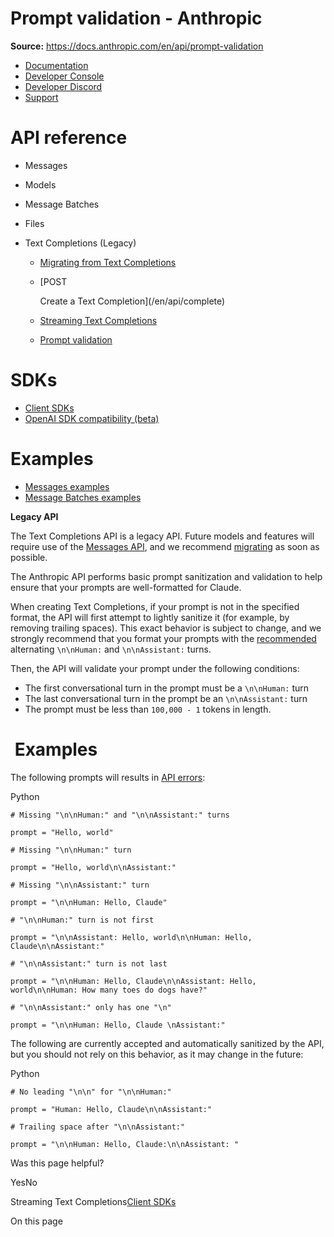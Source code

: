 # Prompt validation - Anthropic

**Source:** https://docs.anthropic.com/en/api/prompt-validation

- [Documentation](/en/home)
- [Developer Console](https://console.anthropic.com/)
- [Developer Discord](https://www.anthropic.com/discord)
- [Support](https://support.anthropic.com/)

# API reference

* Messages
* Models
* Message Batches
* Files
* Text Completions (Legacy)

  + [Migrating from Text Completions](/en/api/migrating-from-text-completions-to-messages)
  + [POST

    Create a Text Completion](/en/api/complete)
  + [Streaming Text Completions](/en/api/streaming)
  + [Prompt validation](/en/api/prompt-validation)

# SDKs

* [Client SDKs](/en/api/client-sdks)
* [OpenAI SDK compatibility (beta)](/en/api/openai-sdk)

# Examples

* [Messages examples](/en/api/messages-examples)
* [Message Batches examples](/en/api/messages-batch-examples)

**Legacy API**

The Text Completions API is a legacy API. Future models and features will require use of the [Messages API](/en/api/messages), and we recommend [migrating](/en/api/migrating-from-text-completions-to-messages) as soon as possible.

The Anthropic API performs basic prompt sanitization and validation to help ensure that your prompts are well-formatted for Claude.

When creating Text Completions, if your prompt is not in the specified format, the API will first attempt to lightly sanitize it (for example, by removing trailing spaces). This exact behavior is subject to change, and we strongly recommend that you format your prompts with the [recommended](/en/docs/prompt-engineering#the-prompt-is-formatted-correctly) alternating `\n\nHuman:` and `\n\nAssistant:` turns.

Then, the API will validate your prompt under the following conditions:

* The first conversational turn in the prompt must be a `\n\nHuman:` turn
* The last conversational turn in the prompt be an `\n\nAssistant:` turn
* The prompt must be less than `100,000 - 1` tokens in length.

# [​](#examples) Examples

The following prompts will results in [API errors](/en/api/errors):

Python

```
# Missing "\n\nHuman:" and "\n\nAssistant:" turns

prompt = "Hello, world"

# Missing "\n\nHuman:" turn

prompt = "Hello, world\n\nAssistant:"

# Missing "\n\nAssistant:" turn

prompt = "\n\nHuman: Hello, Claude"

# "\n\nHuman:" turn is not first

prompt = "\n\nAssistant: Hello, world\n\nHuman: Hello, Claude\n\nAssistant:"

# "\n\nAssistant:" turn is not last

prompt = "\n\nHuman: Hello, Claude\n\nAssistant: Hello, world\n\nHuman: How many toes do dogs have?"

# "\n\nAssistant:" only has one "\n"

prompt = "\n\nHuman: Hello, Claude \nAssistant:"

```

The following are currently accepted and automatically sanitized by the API, but you should not rely on this behavior, as it may change in the future:

Python

```
# No leading "\n\n" for "\n\nHuman:"

prompt = "Human: Hello, Claude\n\nAssistant:"

# Trailing space after "\n\nAssistant:"

prompt = "\n\nHuman: Hello, Claude:\n\nAssistant: "

```

Was this page helpful?

YesNo

Streaming Text Completions[Client SDKs](/en/api/client-sdks)

On this page
